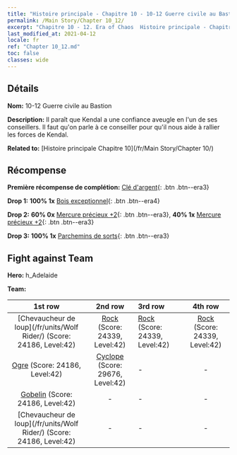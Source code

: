 ```yaml
---
title: "Histoire principale - Chapitre 10 - 10-12 Guerre civile au Bastion"
permalink: /Main Story/Chapter 10_12/
excerpt: "Chapitre 10 - 12. Era of Chaos  Histoire principale - Chapitre 10_12. 10-12 Guerre civile au Bastion"
last_modified_at: 2021-04-12
locale: fr
ref: "Chapter 10_12.md"
toc: false
classes: wide
---
```


## Détails

 **Nom:** 10-12 Guerre civile au Bastion

 **Description:** Il paraît que Kendal a une confiance aveugle en l'un de ses conseillers. Il faut qu'on parle à ce conseiller pour qu'il nous aide à rallier les forces de Kendal.

 **Related to:** [Histoire principale Chapitre 10](/fr/Main Story/Chapter 10/)

## Récompense

 **Première récompense de complétion:** [Clé d'argent](/fr/Items/con_693/){: .btn .btn--era3}

 **Drop 1:** **100% 1x** [Bois exceptionnel](/fr/Items/mat_34/){: .btn .btn--era4}

 **Drop 2:** **60% 0x** [Mercure précieux +2](/fr/Items/mat_28/){: .btn .btn--era3}, **40% 1x** [Mercure précieux +2](/fr/Items/mat_28/){: .btn .btn--era3}

 **Drop 3:** **100% 1x** [Parchemins de sorts](/fr/Items/con_694/){: .btn .btn--era3}


## Fight against Team
 **Hero:** h_Adelaide

 **Team:**


  | 1st row | 2nd row | 3rd row | 4th row |
  |:----:|:----:|:----|:----:|
  | [Chevaucheur de loup](/fr/units/Wolf Rider/) (Score: 24186, Level:42)  | [Rock](/fr/units/Roc/) (Score: 24339, Level:42)  | [Rock](/fr/units/Roc/) (Score: 24339, Level:42)  | [Rock](/fr/units/Roc/) (Score: 24339, Level:42)  |
  | [Ogre](/fr/units/Ogre/) (Score: 24186, Level:42)  | [Cyclope](/fr/units/Cyclops/) (Score: 29676, Level:42)  | - | - |
  | [Gobelin](/fr/units/Goblin/) (Score: 24186, Level:42)  | - | - | - |
  | [Chevaucheur de loup](/fr/units/Wolf Rider/) (Score: 24186, Level:42)  | - | - | - |


